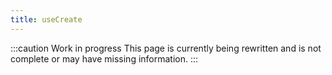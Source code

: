 ```yaml
---
title: useCreate
---
```


:::caution Work in progress
This page is currently being rewritten and is not complete or may have missing information.
:::